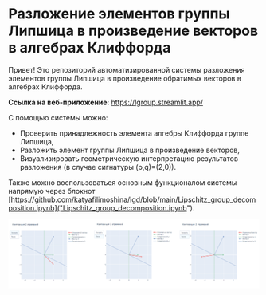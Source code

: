 # Разложение элементов группы Липшица в произведение векторов в алгебрах Клиффорда

Привет! Это репозиторий автоматизированной системы разложения элементов группы Липшица в произведение обратимых векторов в алгебрах Клиффорда.

**Ссылка на веб-приложение**: https://lgroup.streamlit.app/

С помощью системы можно:
* Проверить принадлежность элемента алгебры Клиффорда группе Липшица,
* Разложить элемент группы Липшица в произведение векторов,
* Визуализировать геометрическую интерпретацию результатов разложения (в случае сигнатуры (p,q)=(2,0)).

Также можно воспользоваться основным функционалом системы напрямую через блокнот [https://github.com/katyafilimoshina/lgd/blob/main/Lipschitz_group_decomposition.ipynb]("Lipschitz_group_decomposition.ipynb").

![Пример визуализации композиции отражений, выполненной системой](/im1_lgd.png "...")
